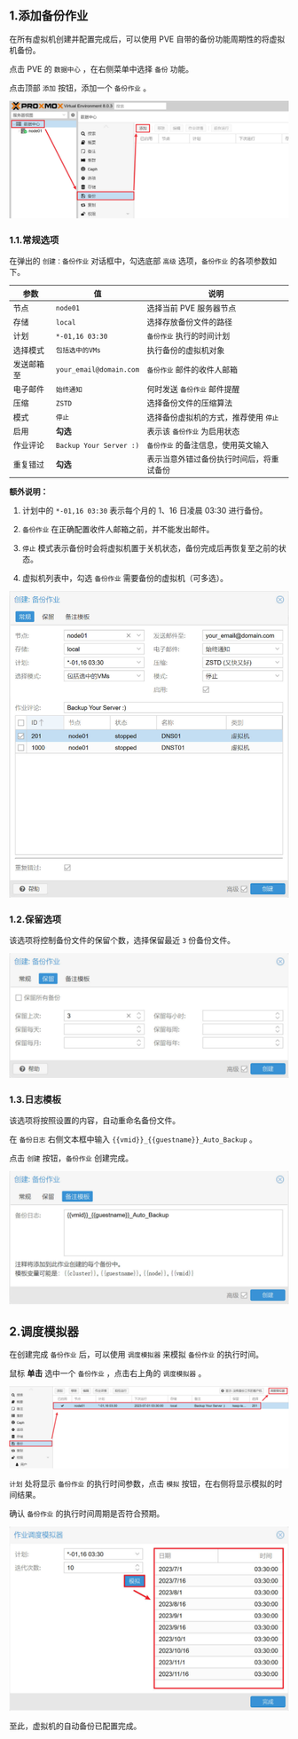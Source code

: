 ## 1.添加备份作业

在所有虚拟机创建并配置完成后，可以使用 PVE 自带的备份功能周期性的将虚拟机备份。  

点击 PVE 的 `数据中心` ，在右侧菜单中选择 `备份` 功能。  

点击顶部 `添加` 按钮，添加一个 `备份作业` 。  

![添加备份作业](img/p07/vm_new_backup_job.jpeg)

### 1.1.常规选项

在弹出的 `创建：备份作业` 对话框中，勾选底部 `高级` 选项，`备份作业` 的各项参数如下。  

|参数|值|说明|
|--|--|--|
|节点|`node01`|选择当前 PVE 服务器节点|
|存储|`local`|选择存放备份文件的路径|
|计划|`*-01,16 03:30`|`备份作业` 执行的时间计划|
|选择模式|`包括选中的VMs`|执行备份的虚拟机对象|
|发送邮箱至|`your_email@domain.com`|`备份作业` 邮件的收件人邮箱|
|电子邮件|`始终通知`|何时发送 `备份作业` 邮件提醒|
|压缩|`ZSTD`|选择备份文件的压缩算法|
|模式|`停止`|选择备份虚拟机的方式，推荐使用 `停止` |
|启用|**勾选**|表示该 `备份作业` 为启用状态|
|作业评论|`Backup Your Server :)`|`备份作业` 的备注信息，使用英文输入|
|重复错过|**勾选**|表示当意外错过备份执行时间后，将重试备份|

**额外说明：**  

1. 计划中的 `*-01,16 03:30` 表示每个月的 1、16 日凌晨 03:30 进行备份。  

2. `备份作业` 在正确配置收件人邮箱之前，并不能发出邮件。  

3. `停止` 模式表示备份时会将虚拟机置于关机状态，备份完成后再恢复至之前的状态。  

4. 虚拟机列表中，勾选 `备份作业` 需要备份的虚拟机（可多选）。  

![备份作业常规选项](img/p07/vm_job_normal.jpeg)

### 1.2.保留选项

该选项将控制备份文件的保留个数，选择保留最近 `3` 份备份文件。  

![备份作业保留选项](img/p07/vm_job_keep.jpeg)

### 1.3.日志模板

该选项将按照设置的内容，自动重命名备份文件。  

在 `备份日志` 右侧文本框中输入 `{{vmid}}_{{guestname}}_Auto_Backup` 。  

点击 `创建` 按钮，`备份作业` 创建完成。  

![备份作业备注选项](img/p07/vm_job_notes.jpeg)

## 2.调度模拟器

在创建完成 `备份作业` 后，可以使用 `调度模拟器` 来模拟 `备份作业` 的执行时间。  

鼠标 **单击** 选中一个 `备份作业` ，点击右上角的 `调度模拟器` 。  

![备份作业调度模拟器](img/p07/vm_job_time_test.jpeg)

`计划` 处将显示 `备份作业` 的执行时间参数，点击 `模拟` 按钮，在右侧将显示模拟的时间结果。  

确认 `备份作业` 的执行时间周期是否符合预期。  

![备份作业时间模拟](img/p07/vm_job_time.jpeg)

至此，虚拟机的自动备份已配置完成。  


